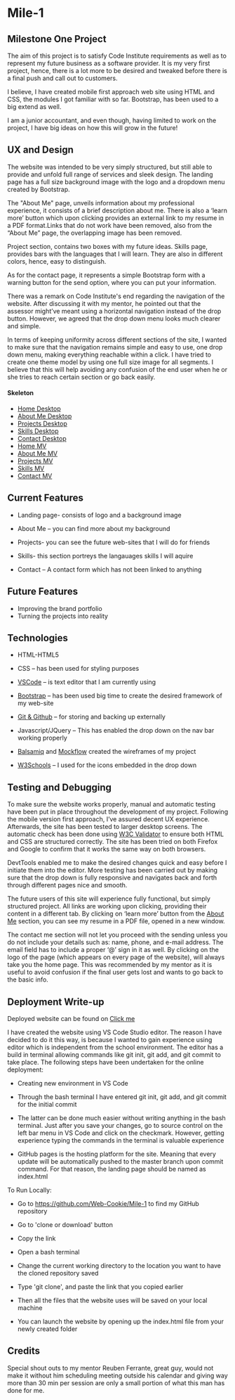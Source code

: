 # Mile-1

## Milestone One Project

The aim of this project is to satisfy Code Institute requirements as well as to represent my future business as a software provider. It is my very first project, hence, there is a lot more to be desired and tweaked before there is a final push and call out to customers. 

I believe, I have created mobile first approach web site using HTML and CSS, the modules I got familiar with so far. Bootstrap, has been used to a big extend as well. 

I am a junior accountant, and even though, having limited to work on the project, I have big ideas on how this will grow in the future!


## UX and Design

The website was intended to be very simply structured, but still able to provide and unfold full range of services and sleek design. The landing page has a full size background image with the logo and a dropdown menu created by Bootstrap. 

The "About Me" page, unveils information about my professional experience, it consists of a brief description about me. There is also a ‘learn more’ button which upon clicking provides an external link to my resume in a PDF format.Links that do not work have been removed, also from the “About Me” page, the overlapping image has been removed.

Project section, contains two boxes with my future ideas. Skills page, provides bars with the languages that I will learn. They are also in different colors, hence, easy to distinguish.

As for the contact page, it represents a simple Bootstrap form with a warning button for the send option, where you can put your information.

There was a remark on Code Institute's end regarding the navigation of the website. After discussing it with my mentor, he pointed out that the assessor might’ve meant using a horizontal navigation instead of the drop button. However, we agreed that the drop down menu looks much clearer and simple. 

In terms of keeping uniformity across different sections of the site, I wanted to make sure that the navigation remains simple and easy to use, one drop down menu, making everything reachable within a click. I have tried to create one theme model by using one full size image for all segments. I believe that this will help avoiding any confusion of the end user when he or she tries to reach certain section or go back easily.
 
 
 #### Skeleton

* [Home Desktop](desktop_home.png)
* [About Me Desktop](desktop_about.png)
* [Projects Desktop](desktop_projects.png)
* [Skills Desktop](desktop_skills.png)
* [Contact Desktop](desktop_contact.png)
* [Home MV](mv_home.png)
* [About Me MV](mv_about_me.png)
* [Projects MV](mv_projects.png)
* [Skills MV](mv_skills.png)
* [Contact MV](mv_contact.png)


## Current Features

*	Landing page- consists of logo and a background image

*	About Me – you can find more about my background

*	Projects- you can see the future web-sites that I will do for friends 

*	Skills- this section portreys the langauages skills I will aquire

*	Contact – A contact form which has not been linked to anything

## Future Features

*	Improving the brand portfolio
* Turning the projects into reality 

## Technologies

*	HTML-HTML5

*	CSS – has been used for styling purposes

*	[VSCode](https://code.visualstudio.com/) – is text editor that I am currently using

*	[Bootstrap](https://getbootstrap.com/) – has been used big time to create the desired framework of my web-site

*	[Git & Github](https://github.com/) – for storing and backing up externally 

*	Javascript/JQuery – This has enabled the drop down on the nav bar working properly

*	[Balsamiq](https://balsamiq.com/) and [Mockflow](https://www.mockflow.com/) created the wireframes of my project

*	[W3Schools](https://www.w3schools.com/) – I used for the icons embedded in the drop down

## Testing and Debugging 

To make sure the website works properly, manual and automatic testing have been put in place throughout the development of my project. Following the mobile version first approach, I’ve assured decent UX experience. Afterwards, the site has been tested to larger desktop screens. The automatic check has been done using [W3C Validator](https://validator.w3.org/) to ensure both HTML and CSS are structured correctly. The site has been tried on both Firefox and Google to confirm that it works the same way on both browsers.

DevtTools enabled me to make the desired changes quick and easy before I initiate them into the editor.
More testing has been carried out by making sure that the drop down is fully responsive and navigates back and forth through different pages nice and smooth. 

 The future users of this site will experience fully functional, but simply structured project. All links are working upon clicking, providing their content in a different tab. By clicking on ‘learn more’ button from the [About Me](file:///C:/Users/Lozi/Mile-1/Mile-1/about.html) section, you can see my resume in a PDF file, opened in a new window.

The contact me section will not let you proceed with the sending unless you do not include your details such as: name, phone, and e-mail address. The email field has to include a proper ‘@’ sign in it as well. 
By clicking on the logo of the page (which appears on every page of the website), will always take you the home page. This was recommended by my mentor as it is useful to avoid confusion if the final user gets lost and wants to go back to the basic info.


## Deployment Write-up

Deployed website can be found on [Click me](file:///C:/Users/Lozi/Mile-1/Mile-1/index.html)

I have created the website using VS Code Studio editor. The reason I have decided to do it this way, is because I wanted to gain experience using editor which is independent from the school environment. The editor has a build in terminal allowing commands like git init, git add, and git commit to take place. The following steps have been undertaken for the online deployment:

*	Creating new environment in VS Code

*	Through the bash terminal I have entered git init, git add, and git commit for the initial commit

*	The latter can be done much easier without writing anything in the bash terminal. Just after you save your changes, go to source control on the left bar menu in VS Code and click on the checkmark. However, getting experience typing the commands in the terminal is valuable experience

* GitHub pages is the hosting platform for the site. Meaning that every update will be automatically pushed to the master branch upon commit command. For that reason, the landing page should be named as index.html

To Run Locally:

* Go to https://github.com/Web-Cookie/Mile-1 to find my GitHub repository

* Go to 'clone or download' button

* Copy the link

* Open a bash terminal 

* Change the current working directory to the location you want to have the cloned repository saved

* Type 'git clone', and paste the link that you copied earlier

*	Then all the files that the website uses will be saved on your local machine

* You can launch the website by opening up the index.html file from your newly created folder

## Credits

Special shout outs to my mentor Reuben Ferrante, great guy, would not make it without him scheduling meeting outside his calendar and giving way more than 30 min per session are only a small portion of what this man has done for me.

 



